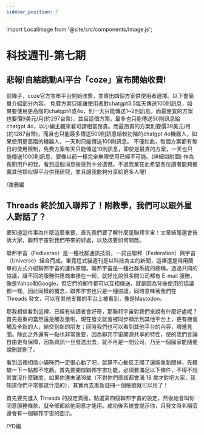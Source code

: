 ```yaml
---
sidebar_position: 7
---
```


import LocalImage from '@site/src/components/Image.js';

# 科技週刊-第七期

## 悲報!自結跳動AI平台「coze」宣布開始收費!

前陣子，coze官方宣布平台開始收費，並寄出四個方案供使用者選擇。以下會簡單介紹部分內容。
免費方案只能讓使用者對chatgpt3.5每天傳送100則訊息，如果要使用更高階的chatgpt4或4o，則一天只能傳送1~2則訊息。而最便宜的方案也要價9美元/月(約297台幣)，並且這個方案，最多也只能傳送50則訊息給chatgpt 4o，以小編主觀來看可謂相當昂貴。而最昂貴的方案則要價39美元/月(約1287台幣)，而且也只能最多傳送500則訊息給較初階的chatgpt 4o機器人，如果使用更高階的機器人，一天則只能傳送100則訊息。 
不僅如此，每個方案都有每日的使用限制，免費方案每天只能傳送10則訊息，即使是最貴的方案，一天也只能傳送1000則訊息，要像以前一樣完全無限使用已經不可能。(詳細如附圖)
作為長期用戶的我，看到這個消息後感到十分遺憾。不過我業在此希望各位讀者能夠推薦其他類似得平台供我研究，並且讓我能夠分享給更多人喔!

<LocalImage path="/technews/7/1.png" alt="圖片" />

/渡鴉編

## Threads 終於加入聯邦了！附教學，我們可以跟外星人對話了？

要知道這件事為什麼這麼重要，首先我們要了解什麼是聯邦宇宙！文章結尾還會告訴大家，聯邦宇宙對我們帶來的好處，以及該要如何開啟。

<LocalImage path="/technews/7/2.png" alt="圖片" />

聯邦宇宙（Fediverse）是一種社群通訊技術，一詞由聯邦（Federation）與宇宙（Universe）組合而成。畢竟程式貓週刊是以科技為主的新聞，這裡還是得用簡單的方式介紹聯邦宇宙的運作原理。聯邦宇宙是一種社群系統的總稱，透過共同的協議，讓不同的服務供應商串接在一起，就好比說很多間公司都有 E-mail 服務，像是Yahoo和Google，但它們的郵件都可以互相傳送，就是因為背後使用的協議都一樣。因此同樣的概念，聯邦宇宙也只是一種協議，同時意味著我們在 Threads 發文，可以在其他支援的平台上被看到，像是Mastodon。

那我相信看到這裡，已經有些讀者會好奇，那聯邦宇宙對我們來說有什麼好處呢？首先最重的當然還是觸及量啦，現在發文就會被同步顯示到其他平台上，更有機會觸及全新的人，結交到新的朋友；同時我們也可以看到其他平台的內容，增進見聞。除此之外還有一點也非常重要，因為聯邦宇宙開源共享的特性，使的我們言論自由更有保障，因為資訊一旦發送出去，就不再是一間公司，乃至一個國家能隨便說刪就刪了。

<LocalImage path="/technews/7/3.png" alt="圖片" />

看到這裡相信小貓咪們一定很心動了吧，就算不心動反正開了還能重新關掉，先體驗一下一點都不吃虧。首先要開啟聯邦宇宙功能，必須要滿足以下條件，不得不說其實沒什麼難度。如果你還未滿18歲（不對你們應該都會滿 18 歲才對吧大家，我知道你們平常都選什麼的），其實再去重新註冊一個帳號就可以用了！

<LocalImage path="/technews/7/4.png" alt="圖片" />

首先要先進入 Threads 的設定頁面，點選第四個聯邦宇宙的設定，然後她會叫你同意服務條款，就全部都給他同意才能用。成功後系統會提示你，且發文時名稱旁邊會有一個聯邦宇宙的圖示。

<LocalImage path="/technews/7/5.png" alt="圖片" />

/YD編